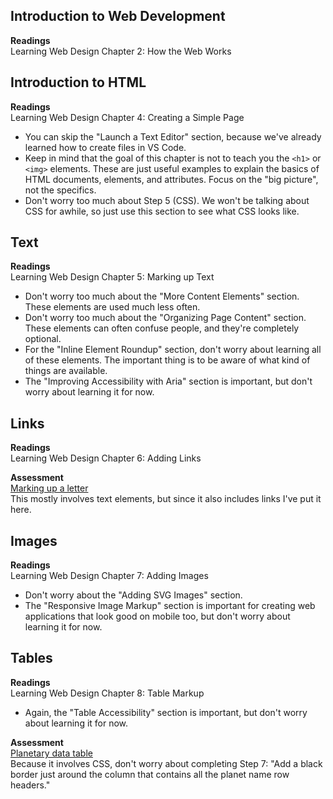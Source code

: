 ## Introduction to Web Development
**Readings**  
Learning Web Design Chapter 2: How the Web Works


## Introduction to HTML

**Readings**  
Learning Web Design Chapter 4: Creating a Simple Page 
- You can skip the "Launch a Text Editor" section, because we've already learned how to create files in VS Code.
- Keep in mind that the goal of this chapter is not to teach you the `<h1>` or `<img>` elements. These are just useful examples to explain the basics of HTML documents, elements, and attributes. Focus on the "big picture", not the specifics.
- Don't worry too much about Step 5 (CSS). We won't be talking about CSS for awhile, so just use this section to see what CSS looks like.


## Text

**Readings**  
Learning Web Design Chapter 5: Marking up Text
- Don't worry too much about the "More Content Elements" section. These elements are used much less often.
- Don't worry too much about the "Organizing Page Content" section. These elements can often confuse people, and they're completely optional.
- For the "Inline Element Roundup" section, don't worry about learning all of these elements. The important thing is to be aware of what kind of things are available.
- The "Improving Accessibility with Aria" section is important, but don't worry about learning it for now.


## Links
**Readings**  
Learning Web Design Chapter 6: Adding Links

**Assessment**  
[Marking up a letter](https://developer.mozilla.org/en-US/docs/Learn/HTML/Introduction_to_HTML/Marking_up_a_letter)  
This mostly involves text elements, but since it also includes links I've put it here.


## Images

**Readings**  
Learning Web Design Chapter 7: Adding Images
- Don't worry about the "Adding SVG Images" section.
- The "Responsive Image Markup" section is important for creating web applications that look good on mobile too, but don't worry about learning it for now.


## Tables
**Readings**  
Learning Web Design Chapter 8: Table Markup
- Again, the "Table Accessibility" section is important, but don't worry about learning it for now.

**Assessment**  
[Planetary data table](https://developer.mozilla.org/en-US/docs/Learn/HTML/Tables/Structuring_planet_data)  
Because it involves CSS, don't worry about completing Step 7: "Add a black border just around the column that contains all the planet name row headers."
